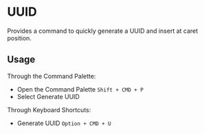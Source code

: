 # UUID

Provides a command to quickly generate a UUID and insert at caret position.

## Usage

Through the Command Palette:

* Open the Command Palette `Shift + CMD + P`
* Select Generate UUID

Through Keyboard Shortcuts:

* Generate UUID `Option + CMD + U`